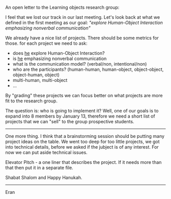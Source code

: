 An open letter to the Learning objects research group:

I feel that we lost our track in our last meeting.
Let's look back at what we defined in the first meeting as our goal:
*"explore Human-Object Interaction emphasizing nonverbal communication"*

We already have a nice list of projects. There should be some metrics for those. for each project we need to ask:

* does [he]() explore Human-Object Interaction?
* is [he]() emphasizing nonverbal communication
* what is the communication model? (verbal/non, intentional/non)
* who are the participants? (human-human, human-object, object-object, object-human, object)
* multi-human, multi-object
* ...

By "grading" these projects we can focus better on what projects are more fit to the research group.

The question is: who is going to implement it? [](story:phoneDebugger)
Well, one of our goals is to expand into 8 members by January 13, therefore we need a short list of projects that we can "sell" to the group prospective students.

---
One more thing.
I think that a brainstorming session should be putting many project ideas on the table.
We went too deep for too little projects, we got into technical details, before we asked if the jubject is of any interest.
For now we can put aside technical issues.

Elevator Pitch - a one liner that describes the project. If it needs more than that then put it in a separate file.

Shabat Shalom and Happy Hanukah.

---
Eran